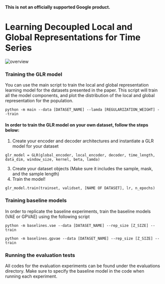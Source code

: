 **This is not an officially supported Google product.**


# Learning Decoupled Local and Global Representations for Time Series

![overview](https://user-images.githubusercontent.com/93283484/140096231-4a1c18c3-8a12-450d-b74a-1abcce2528fe.jpg)


### Training the GLR model
You can use the main script to train the local and global representation learning model for the datasets presented in the paper. This script will train all the model components, and plot the distribution of the local and global representation for the population.
```
python -m main --data [DATASET_NAME] --lamda [REGULARIZATION_WEIGHT] --train
```

#### In order to train the GLR model on your own dataset, follow the steps below:

1. Create your encoder and decoder architectures and instantiate a GLR model for your dataset
```
glr_model = GLR(global_encoder, local_encoder, decoder, time_length, data_dim, window_size, kernel, beta, lamda)
```
3. Create your dataset objects (Make sure it includes the sample, mask, and the sample length)
4. Train the model!
```
glr_model.train(trainset, validset, [NAME OF DATASET], lr, n_epochs)
```


### Training baseline models
In order to replicate the baseline experiments, train the baseline models (VAE or GPVAE) using the following script
```
python -m baselines.vae --data [DATASET_NAME] --rep_size [Z_SIZE] --train

python -m baselines.gpvae --data [DATASET_NAME] --rep_size [Z_SIZE] --train
```

### Running the evaluation tests
All codes for the evaluation experiments can be found under the evaluations directory. Make sure to specify the baseline model in the code when running each experiment.
